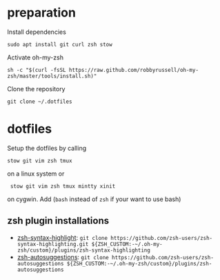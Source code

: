 # preparation

Install dependencies

    sudo apt install git curl zsh stow
    
Activate oh-my-zsh

    sh -c "$(curl -fsSL https://raw.github.com/robbyrussell/oh-my-zsh/master/tools/install.sh)"
    
Clone the repository

    git clone ~/.dotfiles

# dotfiles

Setup the dotfiles by calling

    stow git vim zsh tmux 
 
 on a linux system or
 
     stow git vim zsh tmux mintty xinit

on cygwin. Add (`bash` instead of `zsh` if your want to use bash)

## zsh plugin installations

 * [zsh-syntax-highlight](https://github.com/zsh-users/zsh-syntax-highlighting): `git clone https://github.com/zsh-users/zsh-syntax-highlighting.git ${ZSH_CUSTOM:-~/.oh-my-zsh/custom}/plugins/zsh-syntax-highlighting`
 * [zsh-autosuggestions](https://github.com/zsh-users/zsh-autosuggestions): `git clone https://github.com/zsh-users/zsh-autosuggestions ${ZSH_CUSTOM:-~/.oh-my-zsh/custom}/plugins/zsh-autosuggestions`
